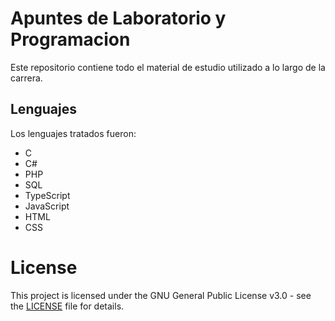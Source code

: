 # Apuntes de Laboratorio y Programacion

Este repositorio contiene todo el material de estudio utilizado a lo largo de la carrera.

## Lenguajes

Los lenguajes tratados fueron:

* C
* C#
* PHP
* SQL
* TypeScript
* JavaScript
* HTML
* CSS

# License

This project is licensed under the GNU General Public License v3.0 - see the [LICENSE](https://github.com/1caruxx/Apuntes_Laboratorio_y_Programacion/blob/master/LICENSE) file for details.

